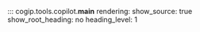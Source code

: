 ::: cogip.tools.copilot.__main__
    rendering:
      show_source: true
      show_root_heading: no
      heading_level: 1
